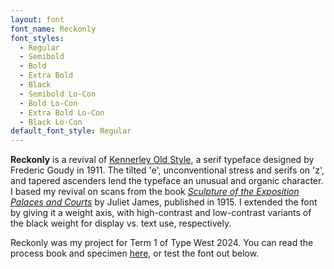 ```yaml
---
layout: font
font_name: Reckonly
font_styles:
  - Regular
  - Semibold
  - Bold
  - Extra Bold
  - Black
  - Semibold Lo-Con
  - Bold Lo-Con
  - Extra Bold Lo-Con
  - Black Lo-Con
default_font_style: Regular
---
```


**Reckonly** is a revival of
[Kennerley Old Style](https://en.wikipedia.org/wiki/Kennerley_Old_Style),
a serif typeface designed by Frederic Goudy in 1911. The tilted 'e', unconventional stress and serifs on 'z', and tapered ascenders lend the typeface an unusual and organic character. I based my revival on scans from the book [*Sculpture of the Exposition Palaces and Courts*](https://archive.org/details/sculptureexposi00jamegoog/page/n12/mode/2up) by Juliet James, published in 1915. I extended the font by giving it a weight axis, with high-contrast and low-contrast variants of the black weight for display vs. text use, respectively.

Reckonly was my project for Term 1 of Type West 2024. You can read the process book and specimen [here](/assets/pdf/Reckonly-Book.pdf), or test the font out below.

